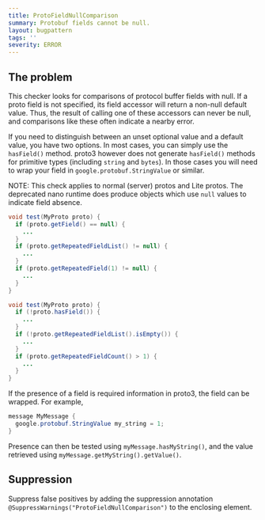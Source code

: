 ```yaml
---
title: ProtoFieldNullComparison
summary: Protobuf fields cannot be null.
layout: bugpattern
tags: ''
severity: ERROR
---
```


<!--
*** AUTO-GENERATED, DO NOT MODIFY ***
To make changes, edit the @BugPattern annotation or the explanation in docs/bugpattern.
-->

## The problem
This checker looks for comparisons of protocol buffer fields with null. If a
proto field is not specified, its field accessor will return a non-null default
value. Thus, the result of calling one of these accessors can never be null, and
comparisons like these often indicate a nearby error.

If you need to distinguish between an unset optional value and a default value,
you have two options. In most cases, you can simply use the `hasField()` method.
proto3 however does not generate `hasField()` methods for primitive types
(including `string` and `bytes`). In those cases you will need to wrap your
field in `google.protobuf.StringValue` or similar.

NOTE: This check applies to normal (server) protos and Lite protos. The
deprecated nano runtime does produce objects which use `null` values to indicate
field absence.

```java
void test(MyProto proto) {
  if (proto.getField() == null) {
    ...
  }
  if (proto.getRepeatedFieldList() != null) {
    ...
  }
  if (proto.getRepeatedField(1) != null) {
    ...
  }
}
```

```java
void test(MyProto proto) {
  if (!proto.hasField()) {
    ...
  }
  if (!proto.getRepeatedFieldList().isEmpty()) {
    ...
  }
  if (proto.getRepeatedFieldCount() > 1) {
    ...
  }
}
```

If the presence of a field is required information in proto3, the field can be
wrapped. For example,

```java
message MyMessage {
  google.protobuf.StringValue my_string = 1;
}
```

Presence can then be tested using `myMessage.hasMyString()`, and the value
retrieved using `myMessage.getMyString().getValue()`.

## Suppression
Suppress false positives by adding the suppression annotation `@SuppressWarnings("ProtoFieldNullComparison")` to the enclosing element.
